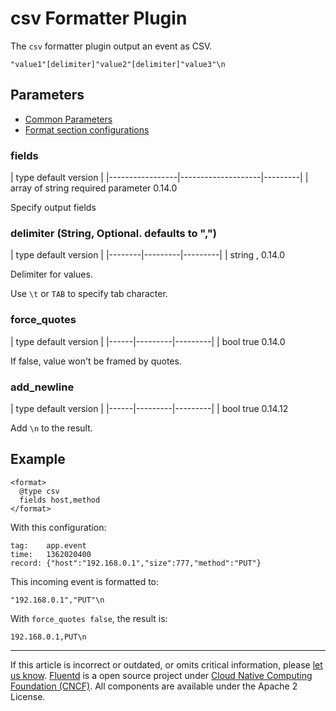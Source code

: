 # csv Formatter Plugin

The `csv` formatter plugin output an event as CSV.

``` {.CodeRay}
"value1"[delimiter]"value2"[delimiter]"value3"\n
```


## Parameters

-   [Common Parameters](/configuration/plugin-common-parameters.md)
-   [Format section configurations](/configuration/format-section.md)


### fields

|	        type              default         version	|
|-----------------|--------------------|---------|
|	   array of string   required parameter   0.14.0

Specify output fields


### delimiter (String, Optional. defaults to ",")

|	    type    default   version	|
|--------|---------|---------|
|	   string      ,      0.14.0

Delimiter for values.

Use `\t` or `TAB` to specify tab character.


### force\_quotes

|	   type   default   version	|
|------|---------|---------|
|	   bool    true     0.14.0

If false, value won't be framed by quotes.


### add\_newline

|	   type   default   version	|
|------|---------|---------|
|	   bool    true     0.14.12

Add `\n` to the result.


## Example

``` {.CodeRay}
<format>
  @type csv
  fields host,method
</format>
```

With this configuration:

``` {.CodeRay}
tag:    app.event
time:   1362020400
record: {"host":"192.168.0.1","size":777,"method":"PUT"}
```

This incoming event is formatted to:

``` {.CodeRay}
"192.168.0.1","PUT"\n
```

With `force_quotes false`, the result is:

``` {.CodeRay}
192.168.0.1,PUT\n
```


------------------------------------------------------------------------

If this article is incorrect or outdated, or omits critical information, please [let us know](https://github.com/fluent/fluentd-docs/issues?state=open).
[Fluentd](http://www.fluentd.org/) is a open source project under [Cloud Native Computing Foundation (CNCF)](https://cncf.io/). All components are available under the Apache 2 License.
